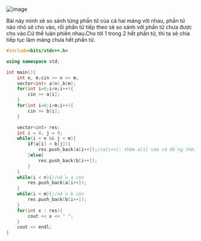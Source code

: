 ![image](https://github.com/Llam-a/Practice_Cpp/assets/115911041/05c933f0-af5d-4f38-98a9-29ae5afdb0a4)


Bài này mình sẽ so sánh từng phần tử của cả hai mảng với nhau, phần tử nào nhỏ sẽ cho vào, rồi phần tử tiếp theo sẽ so sánh với phần tử chưa được cho vào.Cứ thế luân phiên nhau.Cho tới 1 trong 2 hết phần tử, thì ta sẽ chia tiếp tục làm mảng chưa hết phần tử.


```cpp
#include<bits/stdc++.h>

using namespace std;

int main(){
    int n, m;cin >> n >> m;
    vector<int> a(n),b(m);
    for(int i=0;i<n;i++){
        cin >> a[i];
    }
    for(int i=0;i<m;i++){
        cin >> b[i];
    }

    vector<int> res;
    int i = 0, j = 0;
    while(i < n && j < m){
        if(a[i] < b[j]){
            res.push_back(a[i++]);//a[i++]: thêm a[i] vào và đồng thời tăng chỉ số của a[i] để xét tiếp.
        }else{
            res.push_back(b[i++]);
        }
    }
    while(i < n){//nếu a còn
        res.push_back(a[i++]);
    }
    while(i < m){//nếu b còn
        res.push_back(b[i++]);
    }
    for(int x : res){
        cout << x << " ";
    }
    cout << endl;
}
```
